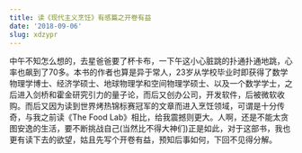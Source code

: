 ```yaml
---
title: 读《现代主义烹饪》有感篇之开卷有益
date: '2018-09-06'
slug: xdzypr
---
```

中午不知怎么想的，去星爸爸要了杯卡布，一下午这小心脏跳的扑通扑通地跳，心率也飙到了70多。本书的作者也算是异于常人，23岁从学校毕业时即获得了数学物理学博士、经济学硕士、地球物理学和空间物理学硕士、以及一个数学学士，之后进入剑桥和霍金研究引力的量子论，而后又创办公司，开发软件，后被微软收购。而后又因为读到世界烤热锦标赛冠军的文章而进入烹饪领域，可谓是十分传奇，与我之前读《The Food Lab》相比，给我震撼则更大。人啊，还是不能太贪图安逸的生活，要不断挑战自己(当然比不得大神们)正是如此，对于这部书，我也更有读下去的欲望，姑且先写个开卷有益，预知后事如何，下回不见得分解。
